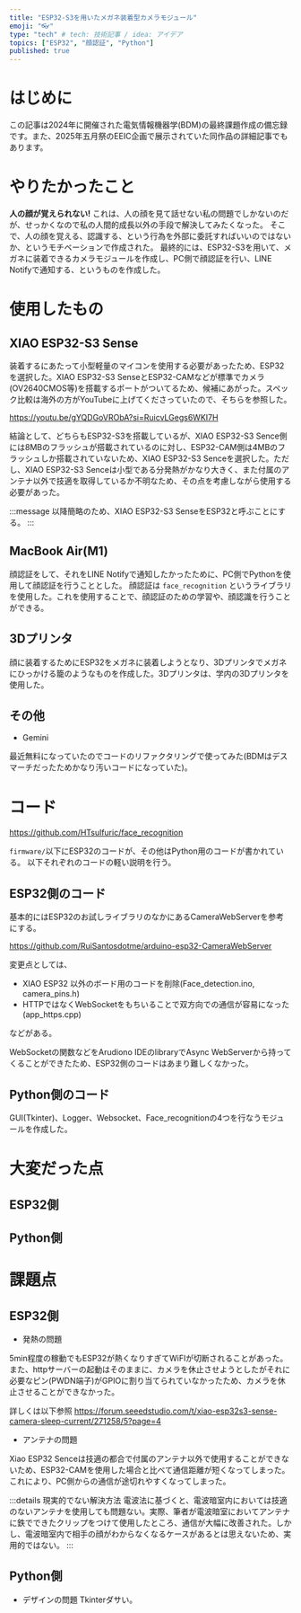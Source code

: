 ```yaml
---
title: "ESP32-S3を用いたメガネ装着型カメラモジュール"
emoji: "👓"
type: "tech" # tech: 技術記事 / idea: アイデア
topics: ["ESP32", "顔認証", "Python"]
published: true
---
```


# はじめに

この記事は2024年に開催された電気情報機器学(BDM)の最終課題作成の備忘録です。また、2025年五月祭のEEIC企画で展示されていた同作品の詳細記事でもあります。

# やりたかったこと

**人の顔が覚えられない!** これは、人の顔を見て話せない私の問題でしかないのだが、せっかくなので私の人間的成長以外の手段で解決してみたくなった。
そこで、人の顔を覚える、認識する、という行為を外部に委託すればいいのではないか、というモチベーションで作成された。
最終的には、ESP32-S3を用いて、メガネに装着できるカメラモジュールを作成し、PC側で顔認証を行い、LINE Notifyで通知する、というものを作成した。

# 使用したもの

## XIAO ESP32-S3 Sense

装着するにあたって小型軽量のマイコンを使用する必要があったため、ESP32を選択した。XIAO ESP32-S3 SenseとESP32-CAMなどが標準でカメラ(OV2640CMOS等)を搭載するポートがついてるため、候補にあがった。スペック比較は海外の方がYouTubeに上げてくださっていたので、そちらを参照した。

https://youtu.be/gYQDGoVRObA?si=RuicvLGegs6WKI7H

結論として、どちらもESP32-S3を搭載しているが、XIAO ESP32-S3 Sence側には8MBのフラッシュが搭載されているのに対し、ESP32-CAM側は4MBのフラッシュしか搭載されていないため、XIAO ESP32-S3 Senceを選択した。ただし、XIAO ESP32-S3 Senceは小型である分発熱がかなり大きく、また付属のアンテナ以外で技適を取得しているか不明なため、その点を考慮しながら使用する必要があった。

:::message
以降簡略のため、XIAO ESP32-S3 SenseをESP32と呼ぶことにする。
:::

## MacBook Air(M1)

顔認証をして、それをLINE Notifyで通知したかったために、PC側でPythonを使用して顔認証を行うこととした。 顔認証は `face_recognition` というライブラリを使用した。これを使用することで、顔認証のための学習や、顔認識を行うことができる。

## 3Dプリンタ

顔に装着するためにESP32をメガネに装着しようとなり、3Dプリンタでメガネにひっかける籠のようなものを作成した。3Dプリンタは、学内の3Dプリンタを使用した。

## その他

- Gemini

最近無料になっていたのでコードのリファクタリングで使ってみた(BDMはデスマーチだったためかなり汚いコードになっていた)。

# コード

https://github.com/HTsulfuric/face_recognition

`firmware/`以下にESP32のコードが、その他はPython用のコードが書かれている。 以下それぞれのコードの軽い説明を行う。

## ESP32側のコード

基本的にはESP32のお試しライブラリのなかにあるCameraWebServerを参考にする。

https://github.com/RuiSantosdotme/arduino-esp32-CameraWebServer

変更点としては、

- XIAO ESP32 以外のボード用のコードを削除(Face_detection.ino, camera_pins.h)
- HTTPではなくWebSocketをもちいることで双方向での通信が容易になった(app_https.cpp)

などがある。

WebSocketの関数などをArudiono IDEのlibraryでAsync WebServerから持ってくることができたため、ESP32側のコードはあまり難しくなかった。

## Python側のコード

GUI(Tkinter)、Logger、Websocket、Face_recognitionの4つを行なうモジュールを作成した。

# 大変だった点

## ESP32側

## Python側

# 課題点

## ESP32側

- 発熱の問題

5min程度の稼動でもESP32が熱くなりすぎてWiFIが切断されることがあった。また、httpサーバーの起動はそのままに、カメラを休止させようとしたがそれに必要なピン(PWDN端子)がGPIOに割り当てられていなかったため、カメラを休止させることができなかった。

詳しくは以下参照
https://forum.seeedstudio.com/t/xiao-esp32s3-sense-camera-sleep-current/271258/5?page=4

- アンテナの問題

Xiao ESP32 Senceは技適の都合で付属のアンテナ以外で使用することができないため、ESP32-CAMを使用した場合と比べて通信距離が短くなってしまった。これにより、PC側からの通信が途切れやすくなってしまった。

:::details 現実的でない解決方法
電波法に基づくと、電波暗室内においては技適のないアンテナを使用しても問題ない。実際、筆者が電波暗室においてアンテナに鉄でできたクリップをつけて使用したところ、通信が大幅に改善された。しかし、電波暗室内で相手の顔がわからなくなるケースがあるとは思えないため、実用的ではない。
:::

## Python側

- デザインの問題
  Tkinterダサい。
